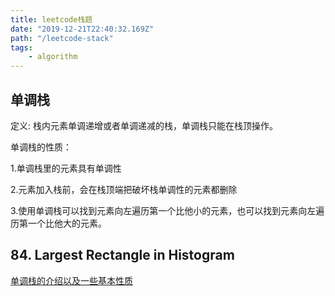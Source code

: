 ```yaml
---
title: leetcode栈题
date: "2019-12-21T22:40:32.169Z"
path: "/leetcode-stack"
tags:
    - algorithm
---
```


## 单调栈
定义: 栈内元素单调递增或者单调递减的栈，单调栈只能在栈顶操作。

单调栈的性质：
 
1.单调栈里的元素具有单调性

2.元素加入栈前，会在栈顶端把破坏栈单调性的元素都删除

3.使用单调栈可以找到元素向左遍历第一个比他小的元素，也可以找到元素向左遍历第一个比他大的元素。

## 84. Largest Rectangle in Histogram



[单调栈的介绍以及一些基本性质](https://blog.csdn.net/liujian20150808/article/details/50752861)